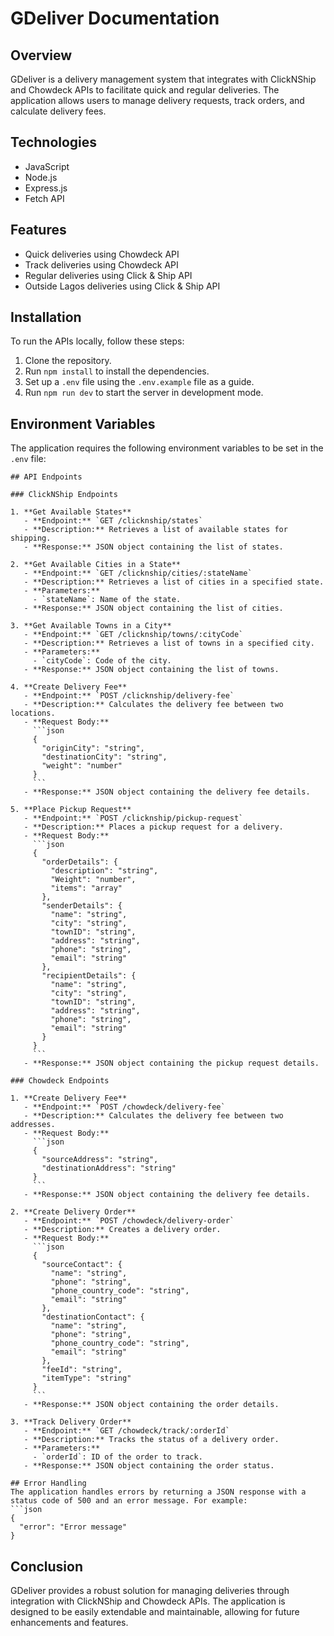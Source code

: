 # GDeliver Documentation

## Overview
GDeliver is a delivery management system that integrates with ClickNShip and Chowdeck APIs to facilitate quick and regular deliveries. The application allows users to manage delivery requests, track orders, and calculate delivery fees.

## Technologies
- JavaScript
- Node.js
- Express.js
- Fetch API

## Features
- Quick deliveries using Chowdeck API
- Track deliveries using Chowdeck API
- Regular deliveries using Click & Ship API
- Outside Lagos deliveries using Click & Ship API

## Installation
To run the APIs locally, follow these steps:

1. Clone the repository.
2. Run `npm install` to install the dependencies.
3. Set up a `.env` file using the `.env.example` file as a guide.
4. Run `npm run dev` to start the server in development mode.

## Environment Variables
The application requires the following environment variables to be set in the `.env` file:

```
## API Endpoints

### ClickNShip Endpoints

1. **Get Available States**
   - **Endpoint:** `GET /clicknship/states`
   - **Description:** Retrieves a list of available states for shipping.
   - **Response:** JSON object containing the list of states.

2. **Get Available Cities in a State**
   - **Endpoint:** `GET /clicknship/cities/:stateName`
   - **Description:** Retrieves a list of cities in a specified state.
   - **Parameters:**
     - `stateName`: Name of the state.
   - **Response:** JSON object containing the list of cities.

3. **Get Available Towns in a City**
   - **Endpoint:** `GET /clicknship/towns/:cityCode`
   - **Description:** Retrieves a list of towns in a specified city.
   - **Parameters:**
     - `cityCode`: Code of the city.
   - **Response:** JSON object containing the list of towns.

4. **Create Delivery Fee**
   - **Endpoint:** `POST /clicknship/delivery-fee`
   - **Description:** Calculates the delivery fee between two locations.
   - **Request Body:**
     ```json
     {
       "originCity": "string",
       "destinationCity": "string",
       "weight": "number"
     }
     ```
   - **Response:** JSON object containing the delivery fee details.

5. **Place Pickup Request**
   - **Endpoint:** `POST /clicknship/pickup-request`
   - **Description:** Places a pickup request for a delivery.
   - **Request Body:**
     ```json
     {
       "orderDetails": {
         "description": "string",
         "Weight": "number",
         "items": "array"
       },
       "senderDetails": {
         "name": "string",
         "city": "string",
         "townID": "string",
         "address": "string",
         "phone": "string",
         "email": "string"
       },
       "recipientDetails": {
         "name": "string",
         "city": "string",
         "townID": "string",
         "address": "string",
         "phone": "string",
         "email": "string"
       }
     }
     ```
   - **Response:** JSON object containing the pickup request details.

### Chowdeck Endpoints

1. **Create Delivery Fee**
   - **Endpoint:** `POST /chowdeck/delivery-fee`
   - **Description:** Calculates the delivery fee between two addresses.
   - **Request Body:**
     ```json
     {
       "sourceAddress": "string",
       "destinationAddress": "string"
     }
     ```
   - **Response:** JSON object containing the delivery fee details.

2. **Create Delivery Order**
   - **Endpoint:** `POST /chowdeck/delivery-order`
   - **Description:** Creates a delivery order.
   - **Request Body:**
     ```json
     {
       "sourceContact": {
         "name": "string",
         "phone": "string",
         "phone_country_code": "string",
         "email": "string"
       },
       "destinationContact": {
         "name": "string",
         "phone": "string",
         "phone_country_code": "string",
         "email": "string"
       },
       "feeId": "string",
       "itemType": "string"
     }
     ```
   - **Response:** JSON object containing the order details.

3. **Track Delivery Order**
   - **Endpoint:** `GET /chowdeck/track/:orderId`
   - **Description:** Tracks the status of a delivery order.
   - **Parameters:**
     - `orderId`: ID of the order to track.
   - **Response:** JSON object containing the order status.

## Error Handling
The application handles errors by returning a JSON response with a status code of 500 and an error message. For example:
```json
{
  "error": "Error message"
}
```

## Conclusion
GDeliver provides a robust solution for managing deliveries through integration with ClickNShip and Chowdeck APIs. The application is designed to be easily extendable and maintainable, allowing for future enhancements and features.